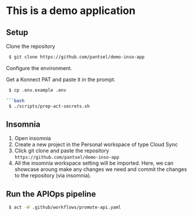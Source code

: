 # This is a demo application

## Setup

Clone the repository

```bash
 $ git clone https://github.com/pantsel/demo-inso-app
```

Configure the environment.

Get a Konnect PAT and paste it in the prompt.

```bash
 $ cp .env.example .env

```bash
 $ ./scripts/prep-act-secrets.sh  
```

## Insomnia

1. Open insomnia
2. Create a new project in the Personal workspace of type Cloud Sync
3. Click git clone and paste the repository `https://github.com/pantsel/demo-inso-app`
4. All the insomnia workspace setting will be imported. Here, we can showcase aroung make any changes we need and commit the changes to the repository (via insomnia).

## Run the APIOps pipeline

```bash
 $ act -W .github/workflows/promote-api.yaml
```